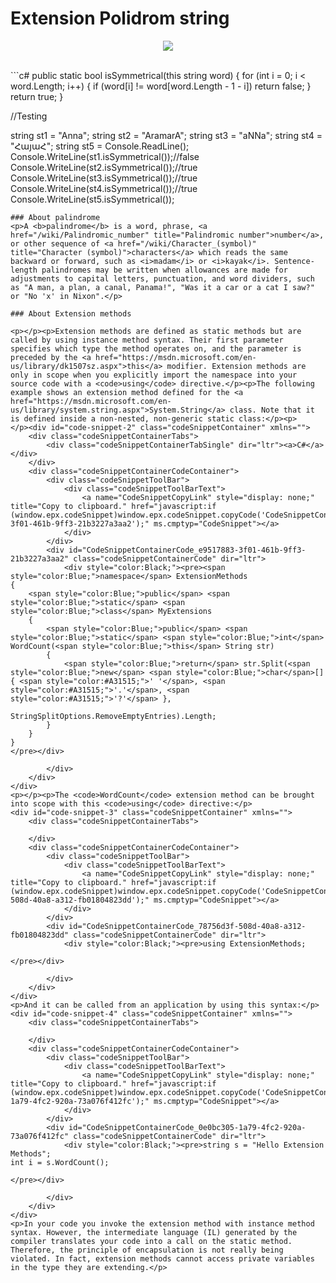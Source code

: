 # Extension Polidrom string

<p align="center">
<img src="https://media.giphy.com/media/ZBDh3VeZjBMfS/giphy.gif">
</p>
<br>
```c#
public static bool isSymmetrical(this string word)
{
            for (int i = 0; i < word.Length; i++)
            {
                if (word[i] != word[word.Length - 1 - i])
                return false;
            }
            return true;
}
 
//Testing

string st1 = "Anna";
string st2 = "AramarA";
string st3 = "aNNa";
string st4 = "ՀայաՀ";
string st5 = Console.ReadLine();
Console.WriteLine(st1.isSymmetrical());//false
Console.WriteLine(st2.isSymmetrical());//true
Console.WriteLine(st3.isSymmetrical());//true
Console.WriteLine(st4.isSymmetrical());//true
Console.WriteLine(st5.isSymmetrical());
```
### About palindrome
<p>A <b>palindrome</b> is a word, phrase, <a href="/wiki/Palindromic_number" title="Palindromic number">number</a>, or other sequence of <a href="/wiki/Character_(symbol)" title="Character (symbol)">characters</a> which reads the same backward or forward, such as <i>madam</i> or <i>kayak</i>. Sentence-length palindromes may be written when allowances are made for adjustments to capital letters, punctuation, and word dividers, such as "A man, a plan, a canal, Panama!", "Was it a car or a cat I saw?" or "No 'x' in Nixon".</p>

### About Extension methods

<p></p><p>Extension methods are defined as static methods but are called by using instance method syntax. Their first parameter specifies which type the method operates on, and the parameter is preceded by the <a href="https://msdn.microsoft.com/en-us/library/dk1507sz.aspx">this</a> modifier. Extension methods are only in scope when you explicitly import the namespace into your source code with a <code>using</code> directive.</p><p>The following example shows an extension method defined for the <a href="https://msdn.microsoft.com/en-us/library/system.string.aspx">System.String</a> class. Note that it is defined inside a non-nested, non-generic static class:</p><p>
</p><div id="code-snippet-2" class="codeSnippetContainer" xmlns="">
    <div class="codeSnippetContainerTabs">
        <div class="codeSnippetContainerTabSingle" dir="ltr"><a>C#</a></div>
    </div>
    <div class="codeSnippetContainerCodeContainer">
        <div class="codeSnippetToolBar">
            <div class="codeSnippetToolBarText">
                <a name="CodeSnippetCopyLink" style="display: none;" title="Copy to clipboard." href="javascript:if (window.epx.codeSnippet)window.epx.codeSnippet.copyCode('CodeSnippetContainerCode_e9517883-3f01-461b-9ff3-21b3227a3aa2');" ms.cmptyp="CodeSnippet"></a>
            </div>
        </div>
        <div id="CodeSnippetContainerCode_e9517883-3f01-461b-9ff3-21b3227a3aa2" class="codeSnippetContainerCode" dir="ltr">
            <div style="color:Black;"><pre><span style="color:Blue;">namespace</span> ExtensionMethods
{
    <span style="color:Blue;">public</span> <span style="color:Blue;">static</span> <span style="color:Blue;">class</span> MyExtensions
    {
        <span style="color:Blue;">public</span> <span style="color:Blue;">static</span> <span style="color:Blue;">int</span> WordCount(<span style="color:Blue;">this</span> String str)
        {
            <span style="color:Blue;">return</span> str.Split(<span style="color:Blue;">new</span> <span style="color:Blue;">char</span>[] { <span style="color:#A31515;">' '</span>, <span style="color:#A31515;">'.'</span>, <span style="color:#A31515;">'?'</span> }, 
                             StringSplitOptions.RemoveEmptyEntries).Length;
        }
    }   
}
</pre></div>
            
        </div>
    </div>
</div>
<p></p><p>The <code>WordCount</code> extension method can be brought into scope with this <code>using</code> directive:</p>
<div id="code-snippet-3" class="codeSnippetContainer" xmlns="">
    <div class="codeSnippetContainerTabs">
        
    </div>
    <div class="codeSnippetContainerCodeContainer">
        <div class="codeSnippetToolBar">
            <div class="codeSnippetToolBarText">
                <a name="CodeSnippetCopyLink" style="display: none;" title="Copy to clipboard." href="javascript:if (window.epx.codeSnippet)window.epx.codeSnippet.copyCode('CodeSnippetContainerCode_78756d3f-508d-40a8-a312-fb01804823dd');" ms.cmptyp="CodeSnippet"></a>
            </div>
        </div>
        <div id="CodeSnippetContainerCode_78756d3f-508d-40a8-a312-fb01804823dd" class="codeSnippetContainerCode" dir="ltr">
            <div style="color:Black;"><pre>using ExtensionMethods;  

</pre></div>
            
        </div>
    </div>
</div>
<p>And it can be called from an application by using this syntax:</p>
<div id="code-snippet-4" class="codeSnippetContainer" xmlns="">
    <div class="codeSnippetContainerTabs">
        
    </div>
    <div class="codeSnippetContainerCodeContainer">
        <div class="codeSnippetToolBar">
            <div class="codeSnippetToolBarText">
                <a name="CodeSnippetCopyLink" style="display: none;" title="Copy to clipboard." href="javascript:if (window.epx.codeSnippet)window.epx.codeSnippet.copyCode('CodeSnippetContainerCode_0e0bc305-1a79-4fc2-920a-73a076f412fc');" ms.cmptyp="CodeSnippet"></a>
            </div>
        </div>
        <div id="CodeSnippetContainerCode_0e0bc305-1a79-4fc2-920a-73a076f412fc" class="codeSnippetContainerCode" dir="ltr">
            <div style="color:Black;"><pre>string s = "Hello Extension Methods";  
int i = s.WordCount();  

</pre></div>
            
        </div>
    </div>
</div>
<p>In your code you invoke the extension method with instance method syntax. However, the intermediate language (IL) generated by the compiler translates your code into a call on the static method. Therefore, the principle of encapsulation is not really being violated. In fact, extension methods cannot access private variables in the type they are extending.</p>
